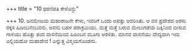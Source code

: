 +++
title = "10 ಧರಣಿಪತಿ ಕೇಳೊನ್ದು"

+++
10. ಜನಮೇಜಯ ಮಹಾರಾಜನೇ ಕೇಳು, ಇವರಿಗೆ ಒಂದು ಆಪತ್ತು ಆವರಿಸಿತು. ಆ ವನ ಪ್ರದೇಶದ ಅರಸು ರಕ್ಕಸ ಹಿಡಿಂಬನೆಂಬವನು. ಅವನು ಬಹಳ ಪರಾಕ್ರಮಿಯು. ಮತ್ತೆ ಮತ್ತೆ ಬರುವ ಮೇಲುಗಡೆಯ ದಿಕ್ಕಿನಿಂದ ಬೀಸುವ ಗಾಳಿಯು ಹೊತ್ತು ತಂದ ವಾಸನೆಯಿಂದ ಹಿಡಿಂಬನ ಮೂಗು ಅರಳಿತು. ಮಾನವ ವಾಸನೆಯು ವೇದ್ಯವಾಗಿ ಇದು ಎಲ್ಲಿಯದೋ ಮಹಾದೇವ ! ಎನ್ನುತ್ತ ವಿಸ್ಮಯಗೊಂಡನು.